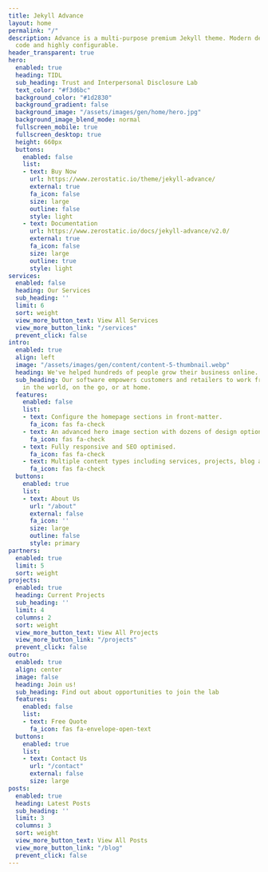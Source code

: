 ```yaml
---
title: Jekyll Advance
layout: home
permalink: "/"
description: Advance is a multi-purpose premium Jekyll theme. Modern design, clean
  code and highly configurable.
header_transparent: true
hero:
  enabled: true
  heading: TIDL
  sub_heading: Trust and Interpersonal Disclosure Lab
  text_color: "#f3d6bc"
  background_color: "#1d2830"
  background_gradient: false
  background_image: "/assets/images/gen/home/hero.jpg"
  background_image_blend_mode: normal
  fullscreen_mobile: true
  fullscreen_desktop: true
  height: 660px
  buttons:
    enabled: false
    list:
    - text: Buy Now
      url: https://www.zerostatic.io/theme/jekyll-advance/
      external: true
      fa_icon: false
      size: large
      outline: false
      style: light
    - text: Documentation
      url: https://www.zerostatic.io/docs/jekyll-advance/v2.0/
      external: true
      fa_icon: false
      size: large
      outline: true
      style: light
services:
  enabled: false
  heading: Our Services
  sub_heading: ''
  limit: 6
  sort: weight
  view_more_button_text: View All Services
  view_more_button_link: "/services"
  prevent_click: false
intro:
  enabled: true
  align: left
  image: "/assets/images/gen/content/content-5-thumbnail.webp"
  heading: We've helped hundreds of people grow their business online.
  sub_heading: Our software empowers customers and retailers to work from anywhere
    in the world, on the go, or at home.
  features:
    enabled: false
    list:
    - text: Configure the homepage sections in front-matter.
      fa_icon: fas fa-check
    - text: An advanced hero image section with dozens of design options.
      fa_icon: fas fa-check
    - text: Fully responsive and SEO optimised.
      fa_icon: fas fa-check
    - text: Multiple content types including services, projects, blog and more.
      fa_icon: fas fa-check
  buttons:
    enabled: true
    list:
    - text: About Us
      url: "/about"
      external: false
      fa_icon: ''
      size: large
      outline: false
      style: primary
partners:
  enabled: true
  limit: 5
  sort: weight
projects:
  enabled: true
  heading: Current Projects
  sub_heading: ''
  limit: 4
  columns: 2
  sort: weight
  view_more_button_text: View All Projects
  view_more_button_link: "/projects"
  prevent_click: false
outro:
  enabled: true
  align: center
  image: false
  heading: Join us!
  sub_heading: Find out about opportunities to join the lab
  features:
    enabled: false
    list:
    - text: Free Quote
      fa_icon: fas fa-envelope-open-text
  buttons:
    enabled: true
    list:
    - text: Contact Us
      url: "/contact"
      external: false
      size: large
posts:
  enabled: true
  heading: Latest Posts
  sub_heading: ''
  limit: 3
  columns: 3
  sort: weight
  view_more_button_text: View All Posts
  view_more_button_link: "/blog"
  prevent_click: false
---
```


